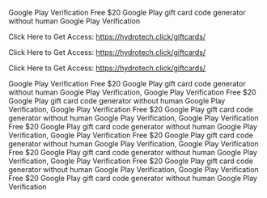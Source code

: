 Google Play Verification Free $20 Google Play gift card code generator without human Google Play Verification

Click Here to Get Access: https://hydrotech.click/giftcards/

Click Here to Get Access: https://hydrotech.click/giftcards/

Click Here to Get Access: https://hydrotech.click/giftcards/

Google Play Verification Free $20 Google Play gift card code generator without human Google Play Verification, Google Play Verification Free $20 Google Play gift card code generator without human Google Play Verification, Google Play Verification Free $20 Google Play gift card code generator without human Google Play Verification, Google Play Verification Free $20 Google Play gift card code generator without human Google Play Verification, Google Play Verification Free $20 Google Play gift card code generator without human Google Play Verification, Google Play Verification Free $20 Google Play gift card code generator without human Google Play Verification, Google Play Verification Free $20 Google Play gift card code generator without human Google Play Verification, Google Play Verification Free $20 Google Play gift card code generator without human Google Play Verification
